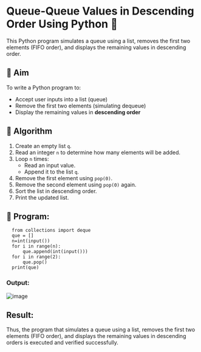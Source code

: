 # Queue-Queue Values in Descending Order Using Python 🧮

This Python program simulates a queue using a list, removes the first two elements (FIFO order), and displays the remaining values in descending order.

## 🎯 Aim

To write a Python program to:
- Accept user inputs into a list (queue)
- Remove the first two elements (simulating dequeue)
- Display the remaining values in **descending order**

## 🧠 Algorithm

1. Create an empty list `q`.
2. Read an integer `n` to determine how many elements will be added.
3. Loop `n` times:
   - Read an input value.
   - Append it to the list `q`.
4. Remove the first element using `pop(0)`.
5. Remove the second element using `pop(0)` again.
6. Sort the list in descending order.
7. Print the updated list.

## 🧪 Program: 
      from collections import deque
      que = []  
      n=int(input())
      for i in range(n):
          que.append(int(input()))  
      for i in range(2):
          que.pop()
      print(que)
      
   
### Output:
![image](https://github.com/user-attachments/assets/9388a77c-33d3-4610-a743-b08daa48c0c0)


## Result:
Thus, the program that simulates a queue using a list, removes the first two elements (FIFO order), and displays the remaining values in descending orders is executed and verified successfully.
